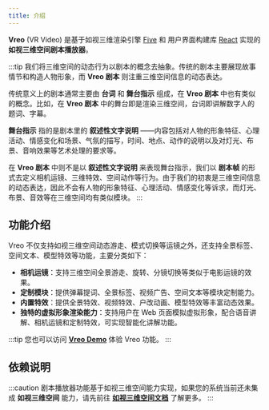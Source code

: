 ```yaml
---
title: 介绍
---
```


**Vreo** (VR Video) 是基于如视三维渲染引擎 [Five](https://unpkg.com/@realsee/five/docs/index.html) 和 用户界面构建库 [React](https://reactjs.org/) 实现的**如视三维空间剧本播放器**。

:::tip
我们将三维空间的动态行为以剧本的概念去抽象。传统的剧本主要展现故事情节和构造人物形象，而 **Vreo 剧本** 则注重三维空间信息的动态表达。

传统意义上的剧本通常主要由 **台词** 和 **舞台指示** 组成，在 **Vreo 剧本** 中也有类似的概念。比如，在 **Vreo 剧本** 中的舞台即是渲染三维空间，台词即讲解数字人的题词、字幕。

**舞台指示** 指的是剧本里的 **叙述性文字说明** ——内容包括对人物的形象特征、心理活动、情感变化和场景、气氛的描写，时间、地点、动作的说明以及对灯光、布景、音响效果等艺术处理的要求等。

在 **Vreo 剧本** 中则不是以 **叙述性文字说明** 来表现舞台指示，我们以 **剧本帧** 的形式去定义相机运镜、三维特效、空间动作等行为。由于我们的初衷是三维空间信息的动态表达，因此不会有人物的形象特征、心理活动、情感变化等诉求，而灯光、布景、音效等在三维空间均有类似模块。
:::

## 功能介绍

Vreo 不仅支持如视三维空间动态游走、模式切换等运镜之外，还支持全景标签、空间文本、模型特效等功能，主要分类如下：

- **相机运镜**：支持三维空间全景游走、旋转、分镜切换等类似于电影运镜的效果。
- **定制模块**：提供弹幕提词、全景标签、视频广告、空间文本等模块定制能力。
- **内置特效**：提供全景特效、视频特效、户改动画、模型特效等丰富动态效果。
- **独特的虚拟形象渲染能力**：支持用户在 Web 页面模拟虚拟形象，配合语音讲解、相机运镜和定制特效，可实现智能化讲解功能。

:::tip
您也可以访问 **[Vreo Demo](https://vrlab-static.ljcdn.com/release/web/vreo/index.html?v=1)** 体验 Vreo 功能。
:::

## 依赖说明

:::caution
剧本播放器功能基于如视三维空间能力实现，如果您的系统当前还未集成 **如视三维空间** 能力，请先前往 [**如视三维空间文档**](../3d-space/intro.md) 了解更多。
:::
